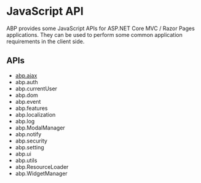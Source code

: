 # JavaScript API

ABP provides some JavaScript APIs for ASP.NET Core MVC / Razor Pages applications. They can be used to perform some common application requirements in the client side.

## APIs

* [abp.ajax](Ajax.md)
* abp.auth
* abp.currentUser
* abp.dom
* abp.event
* abp.features
* abp.localization
* abp.log
* abp.ModalManager
* abp.notify
* abp.security
* abp.setting
* abp.ui
* abp.utils
* abp.ResourceLoader
* abp.WidgetManager